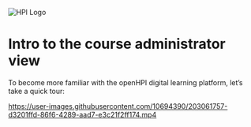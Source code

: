 ![HPI Logo](../img/HPI_Logo.png)

# Intro to the course administrator view

To become more familiar with the openHPI digital learning platform, let’s take a quick tour:



https://user-images.githubusercontent.com/10694390/203061757-d3201ffd-86f6-4289-aad7-e3c21f2ff174.mp4


